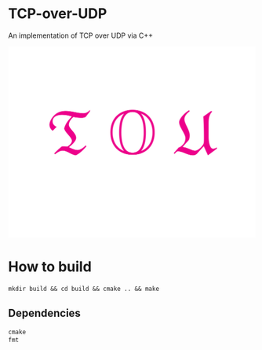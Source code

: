 # TCP-over-UDP
An implementation of TCP over UDP via C++

![](./images/banner.png)

# How to build
```
mkdir build && cd build && cmake .. && make
```

## Dependencies
```
cmake
fmt
```